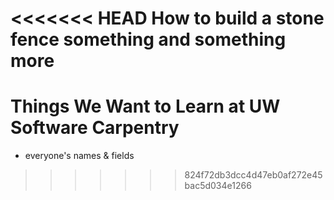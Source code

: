 <<<<<<< HEAD
How to build a stone fence
something and something more
=======
# Things We Want to Learn at UW Software Carpentry

- everyone's names & fields
>>>>>>> 824f72db3dcc4d47eb0af272e45bac5d034e1266

